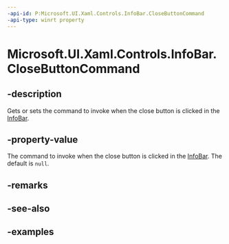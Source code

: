 ```yaml
---
-api-id: P:Microsoft.UI.Xaml.Controls.InfoBar.CloseButtonCommand
-api-type: winrt property
---
```


# Microsoft.UI.Xaml.Controls.InfoBar.CloseButtonCommand

<!--
public System.Windows.Input.ICommand CloseButtonCommand { get; set; }
-->


## -description

Gets or sets the command to invoke when the close button is clicked in the [InfoBar](infobar.md).

## -property-value

The command to invoke when the close button is clicked in the [InfoBar](infobar.md). The default is `null`.

## -remarks

## -see-also

## -examples


